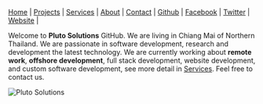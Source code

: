 [Home](https://goo.gl/D3hyXJ) | 
[Projects](https://goo.gl/zj69QM) | 
[Services](https://goo.gl/EY1eSK) |
[About](https://goo.gl/N7nCzh) | 
[Contact](https://goo.gl/ePNU5R) | 
[Github](https://goo.gl/uwa6qe) | 
[Facebook](https://goo.gl/AqL5ty) | 
[Twitter](https://goo.gl/h8iyRJ) | 
[Website](https://goo.gl/qqwh6k) | 

Welcome to **Pluto Solutions** GitHub. We are living in Chiang Mai of Northern Thailand. We are passionate in software development, research and development the latest technology. We are currently working about **remote work**, **offshore development**, full stack development, website development, and custom software development, see more detail in [Services](https://goo.gl/EY1eSK). Feel free to contact us. 

![Pluto Solutions](https://github.com/plutosolutions/plutoSolutions-common/blob/master/images/logo%203d%201280x720/pluto-logo-quartz%201280x720.png)
